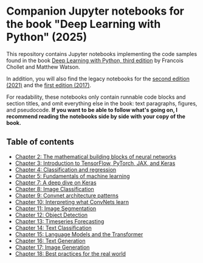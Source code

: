 # Companion Jupyter notebooks for the book "Deep Learning with Python" (2025)

This repository contains Jupyter notebooks implementing the code samples found in the book [Deep Learning with Python, third edition](https://www.manning.com/books/deep-learning-with-python-third-edition?a_aid=keras&a_bid=76564dff)
by Francois Chollet and Matthew Watson.

In addition, you will also find the legacy notebooks for the [second edition (2021)](https://www.manning.com/books/deep-learning-with-python-second-edition?a_aid=keras&a_bid=76564dff)
and the [first edition (2017)](https://www.manning.com/books/deep-learning-with-python?a_aid=keras&a_bid=76564dff).

For readability, these notebooks only contain runnable code blocks and section titles, and omit everything else in the book: text paragraphs, figures, and pseudocode.
**If you want to be able to follow what's going on, I recommend reading the notebooks side by side with your copy of the book.**

## Table of contents

* [Chapter 2: The mathematical building blocks of neural networks](https://colab.research.google.com/github/fchollet/deep-learning-with-python-notebooks/blob/master/chapter02_mathematical-building-blocks.ipynb)
* [Chapter 3: Introduction to TensorFlow, PyTorch, JAX, and Keras](https://colab.research.google.com/github/fchollet/deep-learning-with-python-notebooks/blob/master/chapter03_introduction-to-ml-frameworks.ipynb)
* [Chapter 4: Classification and regression](https://colab.research.google.com/github/fchollet/deep-learning-with-python-notebooks/blob/master/chapter04_classification-and-regression.ipynb)
* [Chapter 5: Fundamentals of machine learning](https://colab.research.google.com/github/fchollet/deep-learning-with-python-notebooks/blob/master/chapter05_fundamentals-of-ml.ipynb)
* [Chapter 7: A deep dive on Keras](https://colab.research.google.com/github/fchollet/deep-learning-with-python-notebooks/blob/master/chapter07_deep-dive-keras.ipynb)
* [Chapter 8: Image Classification](https://colab.research.google.com/github/fchollet/deep-learning-with-python-notebooks/blob/master/chapter08_image-classification.ipynb)
* [Chapter 9: Convnet architecture patterns](https://colab.research.google.com/github/fchollet/deep-learning-with-python-notebooks/blob/master/chapter09_convnet-architecture-patterns.ipynb)
* [Chapter 10: Interpreting what ConvNets learn](https://colab.research.google.com/github/fchollet/deep-learning-with-python-notebooks/blob/master/chapter10_interpreting-what-convnets-learn.ipynb)
* [Chapter 11: Image Segmentation](https://colab.research.google.com/github/fchollet/deep-learning-with-python-notebooks/blob/master/chapter11_image-segmentation.ipynb)
* [Chapter 12: Object Detection](https://colab.research.google.com/github/fchollet/deep-learning-with-python-notebooks/blob/master/chapter12_object-detection.ipynb)
* [Chapter 13: Timeseries Forecasting](https://colab.research.google.com/github/fchollet/deep-learning-with-python-notebooks/blob/master/chapter13_timeseries-forecasting.ipynb)
* [Chapter 14: Text Classification](https://colab.research.google.com/github/fchollet/deep-learning-with-python-notebooks/blob/master/chapter14_text-classification.ipynb)
* [Chapter 15: Language Models and the Transformer](https://colab.research.google.com/github/fchollet/deep-learning-with-python-notebooks/blob/master/chapter15_language-models-and-the-transformer.ipynb)
* [Chapter 16: Text Generation](https://colab.research.google.com/github/fchollet/deep-learning-with-python-notebooks/blob/master/chapter16_text-generation.ipynb)
* [Chapter 17: Image Generation](https://colab.research.google.com/github/fchollet/deep-learning-with-python-notebooks/blob/master/chapter17_image-generation.ipynb)
* [Chapter 18: Best practices for the real world](https://colab.research.google.com/github/fchollet/deep-learning-with-python-notebooks/blob/master/chapter18_best-practices-for-the-real-world.ipynb)
